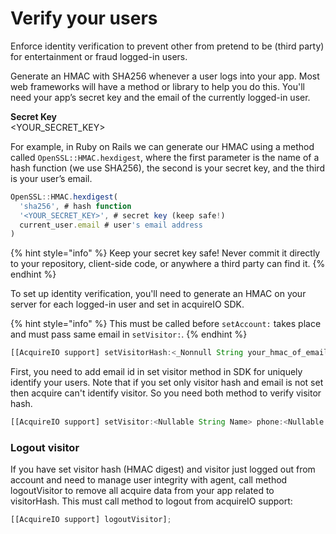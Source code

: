 # Verify your users

Enforce identity verification to prevent other from pretend to be \(third party\) for entertainment or fraud logged-in users.

Generate an HMAC with SHA256 whenever a user logs into your app. Most web frameworks will have a method or library to help you do this. You'll need your app’s secret key and the email of the currently logged-in user.

**Secret Key**  
&lt;YOUR\_SECRET\_KEY&gt;

For example, in Ruby on Rails we can generate our HMAC using a method called `OpenSSL::HMAC.hexdigest`, where the first parameter is the name of a hash function \(we use SHA256\), the second is your secret key, and the third is your user’s email.

```javascript
OpenSSL::HMAC.hexdigest(
  'sha256', # hash function
  '<YOUR_SECRET_KEY>', # secret key (keep safe!)
  current_user.email # user's email address
)
```

{% hint style="info" %}
Keep your secret key safe! Never commit it directly to your repository, client-side code, or anywhere a third party can find it.
{% endhint %}

To set up identity verification, you'll need to generate an HMAC on your server for each logged-in user and set in acquireIO SDK.

{% hint style="info" %}
This must be called before `setAccount:` takes place and must pass same email in `setVisitor:`.
{% endhint %}

```javascript
[[AcquireIO support] setVisitorHash:<_Nonnull String your_hmac_of_email>];
```

First, you need to add email id in set visitor method in SDK for uniquely identify your users. Note that if you set only visitor hash and email is not set then acquire can't identify visitor. So you need both method to verify visitor hash.

```javascript
[[AcquireIO support] setVisitor:<Nullable String Name> phone:<Nullable String Phone Number> andEmail:<Nullable String Email>];
```

### **Logout visitor**

If you have set visitor hash \(HMAC digest\) and visitor just logged out from account and need to manage user integrity with agent, call method logoutVisitor to remove all acquire data from your app related to visitorHash. This must call method to logout from acquireIO support:

```javascript
[[AcquireIO support] logoutVisitor];
```

